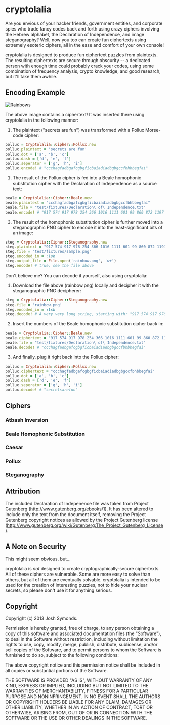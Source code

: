 # cryptolalia

Are you envious of your hacker friends, government entities, and corporate spies who trade fancy codes back and forth using crazy ciphers involving the Hebrew alphabet, the Declaration of Independence, and image steganography? Well, now you too can create fun ciphertexts using extremely esoteric ciphers, all in the ease and comfort of your own console!

cryptolalia is designed to produce fun ciphertext puzzles from plaintexts. The resulting ciphertexts are secure through obscurity -- a dedicated person with enough time could probably crack your codes, using some combination of frequency analysis, crypto knowledge, and good research, but it'll take them awhile.

## Encoding Example

![Rainbows](http://f.cl.ly/items/2D0N2H0Z2T3M0R3J3p0X/rainbow.png)

The above image contains a ciphertext! It was inserted there using cryptolalia in the following manner:

1. The plaintext ("secrets are fun") was transformed with a Pollux Morse-code cipher:

```ruby
pollux = Cryptolalia::Cipher::Pollux.new
pollux.plaintext = 'secrets are fun'
pollux.dot = ['a', 'b', 'c']
pollux.dash = ['d', 'e', 'f']
pollux.seperator = ['g', 'h', 'i']
pollux.encode! # "ccchagfadbgafcgbgficbaiadiadbgbgccfbhbbegfai"
```

1. The result of the Pollux cipher is fed into a Beale homophonic substitution cipher with the Declaration of Independence as a source text:

```ruby
beale = Cryptolalia::Cipher::Beale.new
beale.plaintext = "ccchagfadbgafcgbgficbaiadiadbgbgccfbhbbegfai"
beale.file = "test/fixtures/Declaration\ of\ Independence.txt"
beale.encode! # "917 574 917 978 254 366 1016 1111 601 99 860 872 1197 1225 1259 692 308 305 667 1217 913 10 1235 61 415 12 690 1267 1138 794 1061 794 1287 819 960 1068 580 1246 1040 594 837 754 518 1048"
```

3. The result of the homophonic substitution cipher is further moved into a steganographic PNG cipher to encode it into the least-significant bits of an image:

```ruby
steg = Cryptolalia::Cipher::Steganography.new
steg.plaintext = "917 574 917 978 254 366 1016 1111 601 99 860 872 1197 1225 1259 692 308 305 667 1217 913 10 1235 61 415 12 690 1267 1138 794 1061 794 1287 819 960 1068 580 1246 1040 594 837 754 518 1048"
steg.file = "test/fixtures/sample.png"
steg.encoded_in = :lsb
steg.output_file = File.open('rainbow.png', 'w+')
steg.encode! # true, see the file above
```

Don't believe me? You can decode it yourself, also using cryptolalia:

1. Download the file above (rainbow.png) locally and decipher it with the steganographic PNG decipherer:

```ruby
steg = Cryptolalia::Cipher::Steganography.new
steg.file = 'rainbow.png'
steg.encoded_in = :lsb
steg.decode! # A very very long string, starting with: "917 574 917 978 254 366 1016 1111 601 99 860 872 1197 1225 1259 692 308 305 667 1217 913 10 1235 61 415 12 690 1267 1138 794 1061 794 1287 819 960 1068 580 1246 1040 594 837 754 518 1048"
```

2. Insert the numbers of the Beale homophonic substitution cipher back in:

```ruby
beale = Cryptolalia::Cipher::Beale.new
beale.ciphertext = "917 574 917 978 254 366 1016 1111 601 99 860 872 1197 1225 1259 692 308 305 667 1217 913 10 1235 61 415 12 690 1267 1138 794 1061 794 1287 819 960 1068 580 1246 1040 594 837 754 518 1048"
beale.file = "test/fixtures/Declaration\ of\ Independence.txt"
beale.decode! # "ccchagfadbgafcgbgficbaiadiadbgbgccfbhbbegfai"
```

3. And finally, plug it right back into the Pollux cipher:

```ruby
pollux = Cryptolalia::Cipher::Pollux.new
pollux.ciphertext = "ccchagfadbgafcgbgficbaiadiadbgbgccfbhbbegfai"
pollux.dot = ['a', 'b', 'c']
pollux.dash = ['d', 'e', 'f']
pollux.seperator = ['g', 'h', 'i']
pollux.decode! # "secretsarefun"
```

## Ciphers

### Atbash Inversion

### Beale Homophonic Substitution

### Caesar

### Pollux

### Steganography

## Attribution

The included Declaration of Indepenence file was taken from Project Gutenberg (http://www.gutenberg.org/ebooks/1). It has been altered to include only the text from the document itself, removing the Project Gutenberg copyright notices as allowed by the Project Gutenberg license (http://www.gutenberg.org/wiki/Gutenberg:The_Project_Gutenberg_License).

## A Note on Security

This might seem obvious, but...

cryptolalia is *not* designed to create cryptographically-secure ciphertexts. All of these ciphers are vulnerable. Some are more easy to solve than others, but all of them are eventually solvable. cryptolalia is intended to be used for the creation of interesting puzzles, not to hide your nuclear secrets, so please don't use it for anything serious.

## Copyright

Copyright (c) 2013 Josh Symonds.

Permission is hereby granted, free of charge, to any person obtaining a copy of this software and associated documentation files (the "Software"), to deal in the Software without restriction, including without limitation the rights to use, copy, modify, merge, publish, distribute, sublicense, and/or sell copies of the Software, and to permit persons to whom the Software is furnished to do so, subject to the following conditions:

The above copyright notice and this permission notice shall be included in all copies or substantial portions of the Software.

THE SOFTWARE IS PROVIDED "AS IS", WITHOUT WARRANTY OF ANY KIND, EXPRESS OR IMPLIED, INCLUDING BUT NOT LIMITED TO THE WARRANTIES OF MERCHANTABILITY, FITNESS FOR A PARTICULAR PURPOSE AND NONINFRINGEMENT. IN NO EVENT SHALL THE AUTHORS OR COPYRIGHT HOLDERS BE LIABLE FOR ANY CLAIM, DAMAGES OR OTHER LIABILITY, WHETHER IN AN ACTION OF CONTRACT, TORT OR OTHERWISE, ARISING FROM, OUT OF OR IN CONNECTION WITH THE SOFTWARE OR THE USE OR OTHER DEALINGS IN THE SOFTWARE.
